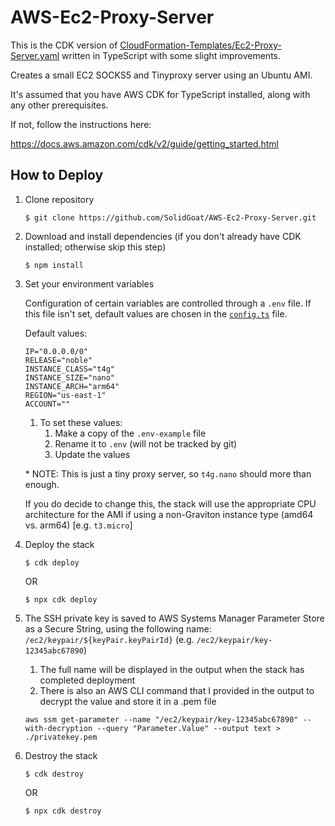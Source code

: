 # AWS-Ec2-Proxy-Server

This is the CDK version of [CloudFormation-Templates/Ec2-Proxy-Server.yaml](https://github.com/SolidGoat/CloudFormation-Templates/blob/main/Ec2-Proxy-Server.yaml) written in TypeScript with some slight improvements.

Creates a small EC2 SOCKS5 and Tinyproxy server using an Ubuntu AMI.

It's assumed that you have AWS CDK for TypeScript installed, along with any other prerequisites.

If not, follow the instructions here:

https://docs.aws.amazon.com/cdk/v2/guide/getting_started.html

## How to Deploy

1. Clone repository
   ```
   $ git clone https://github.com/SolidGoat/AWS-Ec2-Proxy-Server.git
   ```
2. Download and install dependencies (if you don't already have CDK installed; otherwise skip this step)
   ```
   $ npm install
   ```
3. Set your environment variables

   Configuration of certain variables are controlled through a `.env` file. If this file isn't set, default values are chosen in the [`config.ts`](lib/config.ts) file.

   Default values:

   ```
   IP="0.0.0.0/0"
   RELEASE="noble"
   INSTANCE_CLASS="t4g"
   INSTANCE_SIZE="nano"
   INSTANCE_ARCH="arm64"
   REGION="us-east-1"
   ACCOUNT=""
   ```

   1. To set these values:
      1. Make a copy of the `.env-example` file
      2. Rename it to `.env` (will not be tracked by git)
      3. Update the values

   \* NOTE: This is just a tiny proxy server, so `t4g.nano` should more than enough.

   If you do decide to change this, the stack will use the appropriate CPU architecture for the AMI if using a non-Graviton instance type (amd64 vs. arm64) [e.g. `t3.micro`]

4. Deploy the stack

   ```
   $ cdk deploy
   ```

   OR

   ```
   $ npx cdk deploy
   ```

5. The SSH private key is saved to AWS Systems Manager Parameter Store as a Secure String, using the following name: `/ec2/keypair/${keyPair.keyPairId}` (e.g. `/ec2/keypair/key-12345abc67890`)

   1. The full name will be displayed in the output when the stack has completed deployment
   2. There is also an AWS CLI command that I provided in the output to decrypt the value and store it in a .pem file

   ```
   aws ssm get-parameter --name "/ec2/keypair/key-12345abc67890" --with-decryption --query "Parameter.Value" --output text > ./privatekey.pem
   ```

6. Destroy the stack
   ```
   $ cdk destroy
   ```
   OR
   ```
   $ npx cdk destroy
   ```
